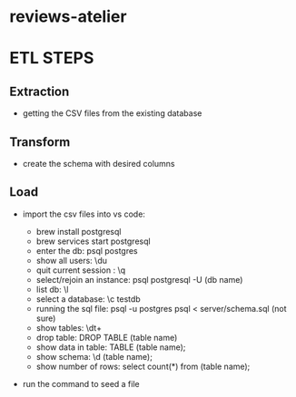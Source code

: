 # reviews-atelier

# ETL STEPS

## Extraction
 - getting the CSV files from the existing database

## Transform
- create the schema with desired columns

## Load
- import the csv files into vs code:
  - brew install postgresql
  - brew services start postgresql
  - enter the db: psql postgres
  - show all users: \du
  - quit current session : \q
  - select/rejoin an instance: psql postgresql -U (db name)
  - list db: \l
  - select a database: \c testdb
  - running the sql file: psql -u postgres psql < server/schema.sql (not sure)
  - show tables: \dt+
  - drop table: DROP TABLE (table name)
  - show data in table: TABLE (table name);
  - show schema: \d (table name);
  - show number of rows: select count(*) from (table name);

- run the command to seed a file